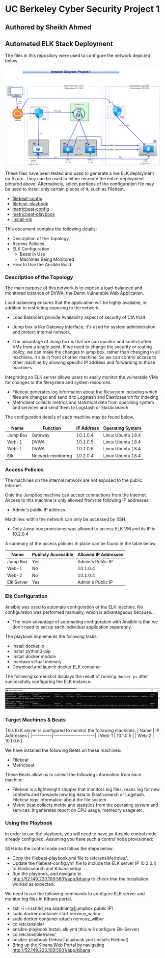 # UC Berkeley Cyber Security Project 1
## Authored by Sheikh Ahmed
## Automated ELK Stack Deployment

The files in this repository were used to configure the network depicted below.

![alt text](https://github.com/ekhtier/UCB-Cyber-Security/blob/main/Images/Project-1%20Network%20Diagram.png)

These files have been tested and used to generate a live ELK deployment on Azure. They can be used to either recreate the entire deployment pictured above. Alternatively, select portions of the configuration file may be used to install only certain pieces of it, such as Filebeat.

  - [filebeat-config](Ansible/filebeat-config.yml)
  - [filebeat-playbook](Ansible/filebeat-playbook.yml)
  - [metricbeat-config](Ansible/metricbeat-config.yml)
  - [metricbeat-playbook](Ansible/metricbeat-playbook.yml)
  - [install-elk](Ansible/install-elk.yml)

This document contains the following details:
- Description of the Topology
- Access Policies
- ELK Configuration
  - Beats in Use
  - Machines Being Monitored
- How to Use the Ansible Build


### Description of the Topology

The main purpose of this network is to expose a load-balanced and monitored instance of DVWA, the Damn Vulnerable Web Application.

Load balancing ensures that the application will be highly available, in addition to restricting exposing to the network.
- Load Balancers provide Availability aspect of security of CIA triad
- Jump box is like Gateway interface, it's used for system administration and protect internal network.

- The advantage of Jump box is that we can monitor and control other VMs from a single point. If we need to change the security or routing policy, we can make the changes in jump box, rather than changing in all machines. It sits in front of other machine. So we can control access to other machine by allowing specific IP address and forwarding to those machines.  

Integrating an ELK server allows users to easily monitor the vulnerable VMs for changes to the filesystem and system resources.
- Filebeat generates log information about the filesystem including which files are changed and send it to Logstash and Elasticsearch for indexing. 
- Metricbeat collects metrics and statistical data from operating system and services and send them to Logstash or Elasticsearch. 

The configuration details of each machine may be found below.

| Name     | Function | IP Address | Operating System |
|----------|----------|------------|------------------|
| Jump Box | Gateway  | 10.1.0.4   | Linux Ubuntu 18.4            |
| Web-1    | DVWA     | 10.1.0.5   | Linux Ubuntu 18.4|
| Web-1    | DVWA     | 10.1.0.6   | Linux Ubuntu 18.4|
| Elk      | Network monitoring |10.2.0.4| Linux Ubuntu 18.4    |

### Access Policies

The machines on the internal network are not exposed to the public Internet. 

Only the Jumpbox machine can accept connections from the Internet. Access to this machine is only allowed from the following IP addresses:
- Admin's public IP address

Machines within the network can only be accessed by SSH.
- Only Jump box provisioner was allowed to access ELK VM and its IP is 10.2.0.4

A summary of the access policies in place can be found in the table below.

| Name     | Publicly Accessible | Allowed IP Addresses |
|----------|---------------------|----------------------|
| Jump Box | Yes                 | Admin's Public IP    |
| Web-1    | No                  | 10.1.0.4             |
| Web-2    | No                  | 10.1.0.4             |
| Elk Server| Yes                  | Admin's Public IP|

### Elk Configuration

Ansible was used to automate configuration of the ELK machine. No configuration was performed manually, which is advantageous because...
- The main advantage of automating configuration with Ansible is that we don't need to set up each individual application separately.

The playbook implements the following tasks:

- Install docker.io
- Install python3-pip
- Install docker module
- Increase virtual memory
- Download and launch docker ELK container


The following screenshot displays the result of running `docker ps` after successfully configuring the ELK instance.

![alt text](https://github.com/ekhtier/UCB-Cyber-Security/blob/main/Images/docker_ps_output.PNG)

### Target Machines & Beats
This ELK server is configured to monitor the following machines: 
| Name     | IP Addresses |
|----------|---------------------|
| Web-1    | 10.1.0.5             |
| Web-2    | 10.1.0.6             |

We have installed the following Beats on these machines:
- Filebeat
- Metricbeat

These Beats allow us to collect the following information from each machine:
- Filebeat is a lightweight shipper that monitors log files, reads log for new contents and forwards new log data to Elasticsearch or Logstash. Filebeat logs information about the file system.
- Metric beat collects metric and statistics from the operating system and services. It generates report on CPU usage, memeory usage etc.  
 

### Using the Playbook
In order to use the playbook, you will need to have an Ansible control node already configured. Assuming you have such a control node provisioned: 

SSH into the control node and follow the steps below:
- Copy the filebeat-playbook.yml file to /etc/ansible/roles/.
- Update the filebeat-config.yml file to include the ELK server IP 10.2.0.4 to Elasticsearch and Kibana setup
- Run the playbook, and navigate to http://52.149.230.108:5601/app/kibana to check that the installation worked as expected.

We need to run the following commands to configure ELK server and monitor log files in Kibana portal. 

- ssh -i ~/.ssh/id_rsa azadmin@[jumpbox public IP]
- sudo docker container start nervous_wilbur
- sudo docker container attach nervous_wilbur
- cd /etc/ansible/
- ansible-playbook Install_elk.yml (this will configure Elk-Server) 
- cd /etc/ansible/roles/
- ansible-playbook filebeat-playbook.yml (installs Filebeat)
- Bring up the Kibana Web Portal by navigating http://52.149.230.108:5601/app/kibana

